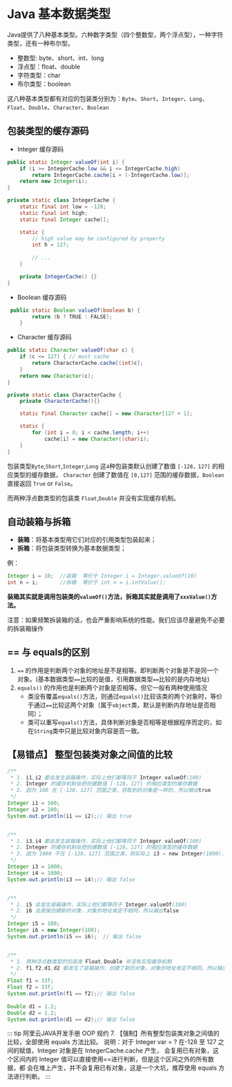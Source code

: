 # Java 基本数据类型

Java提供了八种基本类型。六种数字类型（四个整数型，两个浮点型），一种字符类型，还有一种布尔型。

- 整数型: byte、short、int、long
- 浮点型：float、double
- 字符类型：char
- 布尔类型：boolean

这八种基本类型都有对应的包装类分别为：`Byte`、`Short`、`Integer`、`Long`、`Float`、`Double`、`Character`、`Boolean`

## 包装类型的缓存源码

- Integer 缓存源码 

```java
public static Integer valueOf(int i) {
    if (i >= IntegerCache.low && i <= IntegerCache.high)
        return IntegerCache.cache[i + (-IntegerCache.low)];
    return new Integer(i);
}

private static class IntegerCache {
    static final int low = -128;
    static final int high;
    static final Integer cache[];

    static {
        // high value may be configured by property
        int h = 127;
        
        // ...
    }

    private IntegerCache() {}
}
```

- Boolean 缓存源码
```java
 public static Boolean valueOf(boolean b) {
        return (b ? TRUE : FALSE);
    }
```

- Character 缓存源码
```java
public static Character valueOf(char c) {
    if (c <= 127) { // must cache
        return CharacterCache.cache[(int)c];
    }
    return new Character(c);
}

private static class CharacterCache {
    private CharacterCache(){}

    static final Character cache[] = new Character[127 + 1];

    static {
        for (int i = 0; i < cache.length; i++)
            cache[i] = new Character((char)i);
    }
}    
```

包装类型`Byte`,`Short`,`Integer`,`Long` 这`4`种包装类默认创建了数值 `[-128，127]` 的相应类型的缓存数据，
`Character` 创建了数值在 `[0,127]` 范围的缓存数据，`Boolean` 直接返回 `True` or `False`。

而两种浮点数类型的包装类 `Float`,`Double` 并没有实现缓存机制。

## 自动装箱与拆箱

- **装箱**：将基本类型用它们对应的引用类型包装起来；
- **拆箱**：将包装类型转换为基本数据类型；

例：
```java
Integer i = 10;  //装箱  等价于 Integer i = Integer.valueOf(10)
int n = i;       //拆箱  等价于 int n = i.intValue();
```

**装箱其实就是调用包装类的`valueOf()`方法，拆箱其实就是调用了`xxxValue()`方法。**

注意：如果频繁拆装箱的话，也会严重影响系统的性能。我们应该尽量避免不必要的拆装箱操作


## == 与 equals的区别

1. `==` 的作用是判断两个对象的地址是不是相等。即判断两个对象是不是同一个对象。(基本数据类型`==`比较的是值，引用数据类型`==`比较的是内存地址)
2. `equals()` 的作用也是判断两个对象是否相等。但它一般有两种使用情况
   - 类没有覆盖`equals()`方法，则通过`equals()`比较该类的两个对象时，等价于通过`==`比较这两个对象（属于`object`类，默认是判断内存地址是否相同）；
   - 类可以重写`equals()`方法，具体判断对象是否相等是根据程序而定的，如在`String`类中只是比较对象内容是否一致。

## 【易错点】 整型包装类对象之间值的比较

```java
/**
 * 1. i1,i2 都会发生装箱操作，实际上他们都等同于 Integer.valueOf(100)
 * 2. Integer 的缓存机制会把创建数值 [-128，127] 的相应类型的缓存数据
 * 3. 因为 100 在 [-128，127] 范围之类，获取到的对象是一样的，所以输出true 
 */
Integer i1 = 100;
Integer i2 = 100;
System.out.println(i1 == i2);// 输出 true


/**
 * 1. i3,i4 都会发生装箱操作，实际上他们都等同于 Integer.valueOf(100)
 * 2. Integer 的缓存机制会把创建数值 [-128，127] 的相应类型的缓存数据
 * 3. 因为 1000 不在 [-128，127] 范围之类，则实际上 i3 = new Integer(1000)、i4 = new Integer(1000)，创建了两个新的对象，对象的地址肯定不相同，所以输出false
 */     
Integer i3 = 1000;
Integer i4 = 1000;
System.out.println(i3 == i4);// 输出 false


/**
 * 1. i5 会发生装箱操作，实际上他们都等同于 Integer.valueOf(100)
 * 2. i6 会直接创建新的对象，对象的地址肯定不相同，所以输出false
 */
Integer i5 = 100;
Integer i6 = new Integer(100);
System.out.println(i5 == i6);  // 输出 false        


/**
 * 1. 两种浮点数类型的包装类 Float,Double 并没有实现缓存机制
 * 2. f1,f2,d1,d2 都发生了装箱操作，创建了新的对象，对象的地址肯定不相同，所以输出false
 */        
Float f1 = 33f;
Float f2 = 33f;
System.out.println(f1 == f2);// 输出 false
        
Double d1 = 1.2;
Double d2 = 1.2;
System.out.println(d1 == d2);// 输出 false
```

::: tip 阿里云JAVA开发手册 OOP 规约
7. 【强制】所有整型包装类对象之间值的比较，全部使用 equals 方法比较。
   说明：对于 Integer var = ? 在-128 至 127 之间的赋值，Integer 对象是在 IntegerCache.cache 产生，
   会复用已有对象，这个区间内的 Integer 值可以直接使用==进行判断，但是这个区间之外的所有数据，都
   会在堆上产生，并不会复用已有对象，这是一个大坑，推荐使用 equals 方法进行判断。
:::
